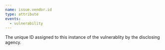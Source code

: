 ```yaml
---
name: issue.vendor.id
type: attribute
events:
  - vulnerability
---
```


The unique ID assigned to this instance of the vulnerablity by the disclosing agency.
